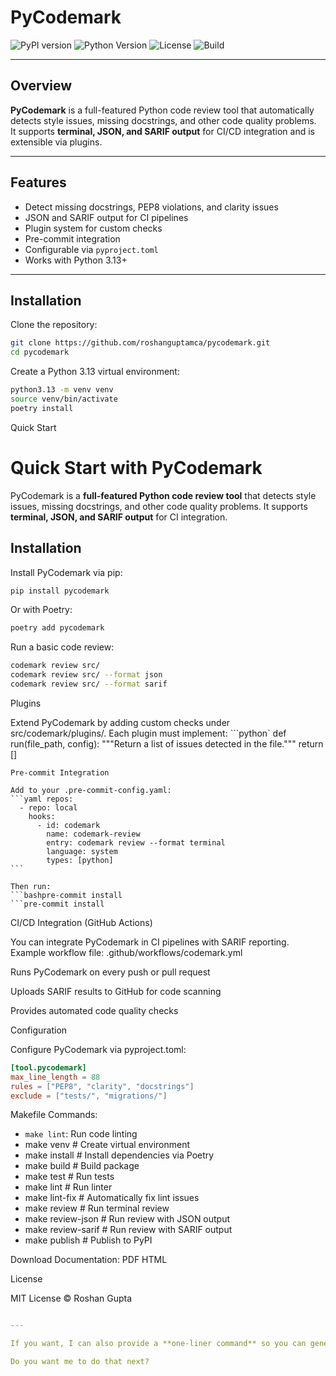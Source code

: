 # PyCodemark

![PyPI version](https://img.shields.io/pypi/v/pycodemark)
![Python Version](https://img.shields.io/pypi/pyversions/pycodemark)
![License](https://img.shields.io/pypi/l/pycodemark)
![Build](https://github.com/roshanguptamca/pycodemark/actions/workflows/codemark.yml/badge.svg)

---

## Overview

**PyCodemark** is a full-featured Python code review tool that automatically detects style issues, missing docstrings, and other code quality problems.  
It supports **terminal, JSON, and SARIF output** for CI/CD integration and is extensible via plugins.

---

## Features

- Detect missing docstrings, PEP8 violations, and clarity issues
- JSON and SARIF output for CI pipelines
- Plugin system for custom checks
- Pre-commit integration
- Configurable via `pyproject.toml`
- Works with Python 3.13+

---

## Installation

Clone the repository:

```bash
git clone https://github.com/roshanguptamca/pycodemark.git
cd pycodemark
```

Create a Python 3.13 virtual environment:
```bash
python3.13 -m venv venv 
source venv/bin/activate
poetry install
``` 
Quick Start
# Quick Start with PyCodemark

PyCodemark is a **full-featured Python code review tool** that detects style issues, missing docstrings, and other code quality problems. It supports **terminal, JSON, and SARIF output** for CI integration.

## Installation

Install PyCodemark via pip:

```bash
pip install pycodemark
````
Or with Poetry:
```bash
poetry add pycodemark 
````
Run a basic code review:
```bash
codemark review src/
codemark review src/ --format json
codemark review src/ --format sarif    
```

Plugins

Extend PyCodemark by adding custom checks under src/codemark/plugins/.
Each plugin must implement:
```python`
def run(file_path, config):
    """Return a list of issues detected in the file."""
    return []
````
Pre-commit Integration

Add to your .pre-commit-config.yaml:
```yaml repos:
  - repo: local
    hooks:
      - id: codemark
        name: codemark-review
        entry: codemark review --format terminal
        language: system
        types: [python]     
```

Then run:
```bashpre-commit install
```pre-commit install
````
CI/CD Integration (GitHub Actions)

You can integrate PyCodemark in CI pipelines with SARIF reporting.
Example workflow file: .github/workflows/codemark.yml

Runs PyCodemark on every push or pull request

Uploads SARIF results to GitHub for code scanning

Provides automated code quality checks

Configuration

Configure PyCodemark via pyproject.toml:
```toml
[tool.pycodemark]
max_line_length = 88
rules = ["PEP8", "clarity", "docstrings"]
exclude = ["tests/", "migrations/"]
```
Makefile Commands:
- `make lint`: Run code linting
- make venv          # Create virtual environment
- make install       # Install dependencies via Poetry
- make build         # Build package
- make test          # Run tests
- make lint          # Run linter
- make lint-fix      # Automatically fix lint issues
- make review        # Run terminal review
- make review-json   # Run review with JSON output
- make review-sarif  # Run review with SARIF output
- make publish       # Publish to PyPI


Download Documentation:
PDF
HTML

License

MIT License © Roshan Gupta
```yaml

---

If you want, I can also provide a **one-liner command** so you can generate this README automatically on your Mac without manually copying it.  

Do you want me to do that next?

```

